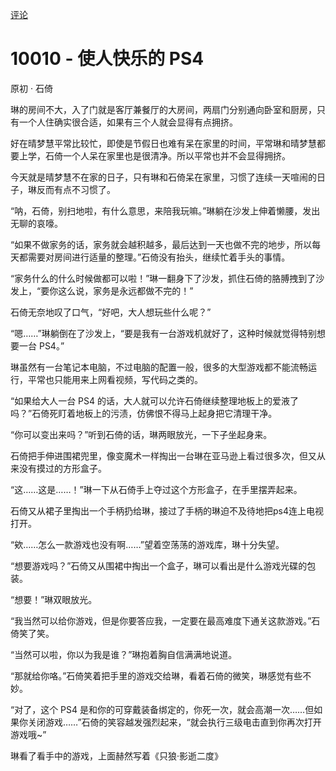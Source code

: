 [评论](https://github.com/SCLeoX/Wearable-Technology/issues/77)

# 10010 - 使人快乐的 PS4
原初 · 石倚

琳的房间不大，入了门就是客厅兼餐厅的大房间，两扇门分别通向卧室和厨房，只有一个人住确实很合适，如果有三个人就会显得有点拥挤。

好在晴梦慧平常比较忙，即使是节假日也难有呆在家里的时间，平常琳和晴梦慧都要上学，石倚一个人呆在家里也是很清净。所以平常也并不会显得拥挤。

今天就是晴梦慧不在家的日子，只有琳和石倚呆在家里，习惯了连续一天喧闹的日子，琳反而有点不习惯了。

“呐，石倚，别扫地啦，有什么意思，来陪我玩嘛。”琳躺在沙发上伸着懒腰，发出无聊的哀嚎。

“如果不做家务的话，家务就会越积越多，最后达到一天也做不完的地步，所以每天都需要对房间进行适量的整理。”石倚没有抬头，继续忙着手头的事情。

“家务什么的什么时候做都可以啦！”琳一翻身下了沙发，抓住石倚的胳膊拽到了沙发上，“要你这么说，家务是永远都做不完的！”
  
石倚无奈地叹了口气，“好吧，大人想玩些什么呢？”
 
 “嗯……”琳躺倒在了沙发上，“要是我有一台游戏机就好了，这种时候就觉得特别想要一台 PS4。”

琳虽然有一台笔记本电脑，不过电脑的配置一般，很多的大型游戏都不能流畅运行，平常也只能用来上网看视频，写代码之类的。

“如果给大人一台 PS4 的话，大人就可以允许石倚继续整理地板上的爱液了吗？”石倚死盯着地板上的污渍，仿佛恨不得马上起身把它清理干净。

“你可以变出来吗？”听到石倚的话，琳两眼放光，一下子坐起身来。

石倚把手伸进围裙兜里，像变魔术一样掏出一台琳在亚马逊上看过很多次，但又从来没有摸过的方形盒子。

“这……这是……！”琳一下从石倚手上夺过这个方形盒子，在手里摆弄起来。

石倚又从裙子里掏出一个手柄扔给琳，接过了手柄的琳迫不及待地把ps4连上电视打开。

“欸……怎么一款游戏也没有啊……”望着空荡荡的游戏库，琳十分失望。

“想要游戏吗？”石倚又从围裙中掏出一个盒子，琳可以看出是什么游戏光碟的包装。

“想要！”琳双眼放光。

“我当然可以给你游戏，但是你要答应我，一定要在最高难度下通关这款游戏。”石倚笑了笑。

“当然可以啦，你以为我是谁？”琳抱着胸自信满满地说道。

“那就给你咯。”石倚笑着把手里的游戏交给琳，看着石倚的微笑，琳感觉有些不妙。

“对了，这个 PS4 是和你的可穿戴装备绑定的，你死一次，就会高潮一次……但如果你关闭游戏……”石倚的笑容越发强烈起来，“就会执行三级电击直到你再次打开游戏哦~”

琳看了看手中的游戏，上面赫然写着《只狼·影逝二度》

